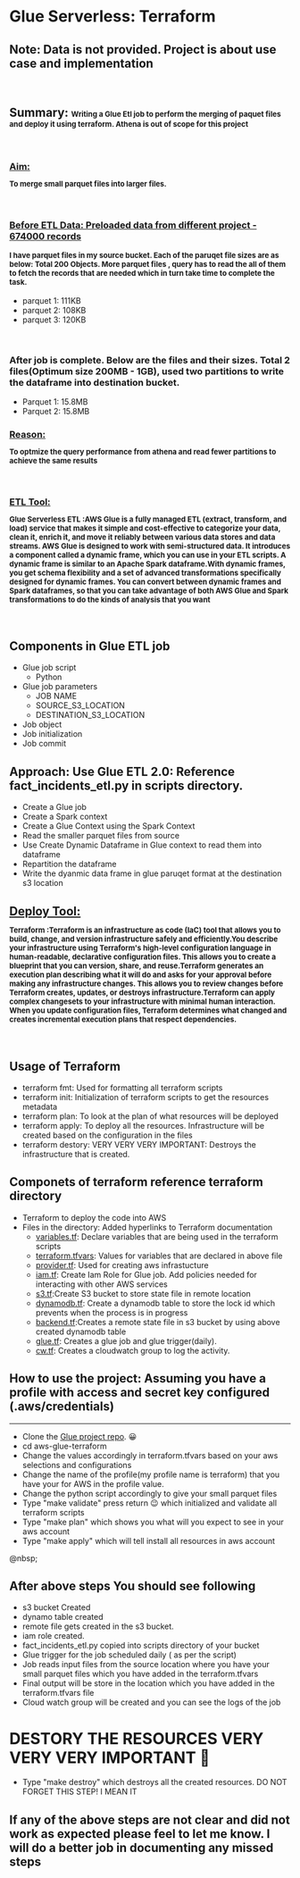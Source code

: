 # Glue Serverless: Terraform 
## Note: Data is not provided. Project is about use case and implementation 
&nbsp;
## Summary: <font size="2">Writing a Glue Etl job to perform the merging of paquet files and deploy it using terraform. Athena is out of scope for this project </font>
&nbsp;
### <u>Aim:</u> <font size="2"><p>To merge small parquet files into larger files. </p> </font>
&nbsp;
### <u> Before ETL Data: Preloaded data from different project - 674000 records</u> <font size="2"><p> I have parquet files in my source bucket. Each of the paruqet file sizes are as below: Total 200 Objects. More parquet files , query has to read the all of them to fetch the records that are needed which in turn take time to complete the task.</font>
* parquet 1: 111KB
* parquet 2: 108KB 
* parquet 3: 120KB </p>
&nbsp;
### After job is complete. Below are the files and their sizes. Total 2 files(Optimum size 200MB - 1GB), used two partitions to write the dataframe into destination bucket.
* Parquet 1: 15.8MB
* Parquet 2: 15.8MB
&nbsp;
### <u>Reason:</u> <font size="2"><p>To optmize the query performance from athena and read fewer partitions to achieve the same results</p></font>
&nbsp;
### <u>ETL Tool:</u> <font size="2"><p>Glue Serverless ETL :AWS Glue is a fully managed ETL (extract, transform, and load) service that makes it simple and cost-effective to categorize your data, clean it, enrich it, and move it reliably between various data stores and data streams. AWS Glue is designed to work with semi-structured data. It introduces a component called a dynamic frame, which you can use in your ETL scripts. A dynamic frame is similar to an Apache Spark dataframe.With dynamic frames, you get schema flexibility and a set of advanced transformations specifically designed for dynamic frames. You can convert between dynamic frames and Spark dataframes, so that you can take advantage of both AWS Glue and Spark transformations to do the kinds of analysis that you want</p></font>
&nbsp;
## Components in Glue ETL job
 * Glue job script
    - Python
 * Glue job parameters
    - JOB NAME
    - SOURCE_S3_LOCATION
    - DESTINATION_S3_LOCATION
 * Job object
 * Job initialization
 * Job commit
&nbsp;
## Approach: Use Glue ETL 2.0: Reference fact_incidents_etl.py in scripts directory.
* Create a Glue job
* Create a Spark context 
* Create a Glue Context using the Spark Context
* Read the smaller parquet files from source
* Use Create Dynamic Dataframe in Glue context to read them into dataframe
* Repartition the dataframe
* Write the dyanmic data frame in glue paruqet format at the destination s3 location
&nbsp;
## <u>Deploy Tool:</u> <font size="2"><p>Terraform :Terraform is an infrastructure as code (IaC) tool that allows you to build, change, and version infrastructure safely and efficiently.You describe your infrastructure using Terraform's high-level configuration language in human-readable, declarative configuration files. This allows you to create a blueprint that you can version, share, and reuse.Terraform generates an execution plan describing what it will do and asks for your approval before making any infrastructure changes. This allows you to review changes before Terraform creates, updates, or destroys infrastructure.Terraform can apply complex changesets to your infrastructure with minimal human interaction. When you update configuration files, Terraform determines what changed and creates incremental execution plans that respect dependencies.</p></font>
&nbsp;
## Usage of Terraform
  * terraform fmt: Used for formatting all terraform scripts
  * terraform init: Initialization of terraform scripts to get the resources metadata
  * terraform plan: To look at the plan of what resources will be deployed
  * terraform apply: To deploy all the resources. Infrastructure will be created based on the configuration in the files
  * terraform destory: VERY VERY VERY IMPORTANT: Destroys the infrastructure that is created. 
&nbsp;
## Componets of terraform reference terraform directory

* Terraform to deploy the code into AWS
* Files in the directory: Added hyperlinks to Terraform documentation 
  - [variables.tf](https://www.terraform.io/docs/language/values/variables.html): Declare variables that are being used in the terraform scripts
  - [terraform.tfvars](https://www.terraform.io/docs/language/values/variables.html): Values for variables that are declared in above file
  - [provider.tf](https://registry.terraform.io/providers/hashicorp/aws/latest/docs): Used for creating aws infrastucture 
  - [iam.tf](https://registry.terraform.io/providers/hashicorp/aws/latest/docs/resources/iam_role): Create Iam Role for Glue job. Add policies needed for interacting with other AWS services
  - [s3.tf](https://registry.terraform.io/providers/hashicorp/aws/latest/docs/resources/s3_bucket):Create S3 bucket to store state file in remote location
  - [dynamodb.tf](https://registry.terraform.io/providers/hashicorp/aws/latest/docs/resources/dynamodb_table): Create a dynamodb table to store the lock id which prevents when the process is in progress
  - [backend.tf](https://www.terraform.io/docs/language/settings/backends/s3.html):Creates a remote state file in s3 bucket by using above created dynamodb table
  - [glue.tf](https://registry.terraform.io/providers/hashicorp/aws/latest/docs/resources/glue_job): Creates a glue job and glue trigger(daily).
  - [cw.tf](https://registry.terraform.io/providers/hashicorp/aws/latest/docs/resources/glue_job): Creates a cloudwatch group to log the activity.
&nbsp;
&nbsp;
## How to use the project: Assuming you have a profile with access and secret key configured (.aws/credentials)
---
* Clone the [Glue project repo](https://github.com/spkosana/aws-glue-terraform). 😀 
* cd aws-glue-terraform
* Change the values accordingly in terraform.tfvars based on your aws selections and configurations
* Change the name of the profile(my profile name is terraform)  that you have your for AWS in the profile value. 
* Change the python script accordingly to give your small parquet files 
* Type "make validate" press return :wink: which initialized and validate all terraform scripts
* Type "make plan" which shows you what will you expect to see in your aws account
* Type "make apply" which will tell install all resources in aws account

@nbsp;
## After above steps You should see following
* s3 bucket Created
* dynamo table created 
* remote file gets created in the s3 bucket.
* iam role created.
* fact_incidents_etl.py copied into scripts directory of your bucket
* Glue trigger for the job scheduled daily ( as per the script)
* Job reads input files from the source location where you have your small parquet files which you have added in the terraform.tfvars
* Final output will be store in the location which you have added in the terraform.tfvars file
* Cloud watch group will be created and you can see the logs of the job
&nbsp;

# DESTORY THE RESOURCES VERY VERY VERY IMPORTANT :ghost:
* Type "make destroy" which destroys all the created resources. DO NOT FORGET THIS STEP! I MEAN IT
&nbsp;

## If any of the above steps are not clear and did not work as expected please feel to let me know. I will do a better job in documenting any missed steps